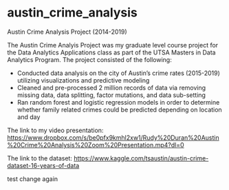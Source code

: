 # austin_crime_analysis
Austin Crime Analysis Project (2014-2019)

The Austin Crime Analyis Project was my graduate level course project for the Data Analytics Applications class as part of the UTSA Masters in Data Analytics Program.
The project consisted of the following:

* Conducted data analysis on the city of Austin’s crime rates (2015-2019) utilizing visualizations and predictive modeling
* Cleaned and pre-processed 2 million records of data via removing missing data, data splitting, factor mutations, and data sub-setting
* Ran random forest and logistic regression models in order to determine whether family related crimes could be predicted depending on location and day


The link to my video presentation:
https://www.dropbox.com/s/be0pfx9kmhl2xw1/Rudy%20Duran%20Austin%20Crime%20Analysis%20Zoom%20Presentation.mp4?dl=0

The link to the dataset:
https://www.kaggle.com/tsaustin/austin-crime-dataset-16-years-of-data

test change again